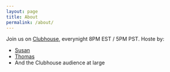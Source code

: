 ```yaml
---
layout: page
title: About
permalink: /about/
---
```


Join us on <a href="https://www.joinclubhouse.com/">Clubhouse</a>, everynight 8PM EST / 5PM PST.
Hoste by:
* <a href="https://twitter.com/susanfsu"> Susan </a>
* <a href="https://twitter.com/thomastlee"> Thomas </a>
* And the Clubhouse audience at large